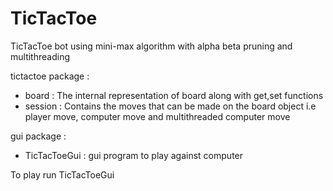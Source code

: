 # TicTacToe
TicTacToe bot using mini-max algorithm with alpha beta pruning and multithreading

tictactoe package :
  - board : The internal representation of board along with get,set functions 
  - session : Contains the moves that can be made on the board object i.e player move, computer move and multithreaded computer move
  
gui package :
  - TicTacToeGui : gui program to play against computer
   
To play run TicTacToeGui 
